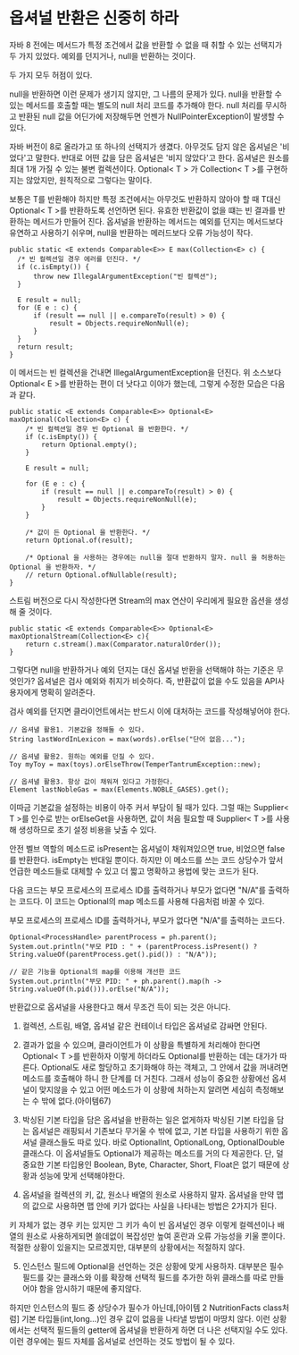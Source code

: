<h1>옵셔널 반환은 신중히 하라</h1>

자바 8 전에는 메서드가 특정 조건에서 값을 반환할 수 없을 때 취할 수 있는 선택지가 두 가지 있었다.
예외를 던지거나, null을 반환하는 것이다.

두 가지 모두 허점이 있다.

null을 반환하면 이런 문제가 생기지 않지만, 그 나름의 문제가 있다.
null을 반환할 수 있는 메서드를 호출할 때는 별도의 null 처리 코드를 추가해야 한다.
null 처리를 무시하고 반환된 null 값을 어딘가에 저장해두면 언젠가 NullPointerException이 발생할 수 있다.

자바 버전이 8로 올라가고 또 하나의 선택지가 생겼다.
아무것도 담지 않은 옵셔널은 '비었다'고 말한다. 반대로 어떤 값을 담은 옵셔널은 '비지 않았다'고 한다.
옵셔널은 원소를 최대 1개 가질 수 있는 불변 컬렉션이다.
Optional< T > 가 Collection< T >를 구현하지는 않았지만, 원칙적으로 그렇다는 말이다.

보통은 T를 반환해야 하지만 특정 조건에서는 아무것도 반환하지 않아야 할 때 T대신 Optional< T >를 반환하도록 선언하면 된다.
유효한 반환값이 없을 떄는 빈 결과를 반환하는 메서드가 만들어 진다.
옵셔널을 반환하는 메서드는 예외를 던지는 메서드보다 유연하고 사용하기 쉬우며, null을 반환하는 메러드보다 오류 가능성이 작다.

```
public static <E extends Comparable<E>> E max(Collection<E> c) {
  /* 빈 컬렉션일 경우 에러를 던진다. */
  if (c.isEmpty()) {
      throw new IllegalArgumentException("빈 컬렉션");
  }

  E result = null;
  for (E e : c) {
      if (result == null || e.compareTo(result) > 0) {
          result = Objects.requireNonNull(e);
      }
  }
  return result;
}
```

이 메서드는 빈 컬렉션을 건내면 IllegalArgumentException을 던진다.
위 소스보다 Optional< E >를 반환하는 편이 더 낫다고 이야가 했는데, 그렇게 수정한 모습은 다음과 같다.

```
public static <E extends Comparable<E>> Optional<E> maxOptional(Collection<E> c) {
    /* 빈 컬렉션일 경우 빈 Optional 을 반환한다. */
    if (c.isEmpty()) {
        return Optional.empty();
    }

    E result = null;

    for (E e : c) {
        if (result == null || e.compareTo(result) > 0) {
            result = Objects.requireNonNull(e);
        }
    }

    /* 값이 든 Optional 을 반환한다. */
    return Optional.of(result);

    /* Optional 을 사용하는 경우에는 null을 절대 반환하지 말자. null 을 허용하는 Optional 을 반환하자. */
    // return Optional.ofNullable(result);
}
```


스트림 버전으로 다시 작성한다면 Stream의 max 연산이 우리에게 필요한 옵션을 생성해 줄 것이다.

```
public static <E extends Comparable<E>> Optional<E> maxOptionalStream(Collection<E> c){
    return c.stream().max(Comparator.naturalOrder());
}
```

그렇다면 null을 반환하거나 예외 던지는 대신 옵셔널 반환을 선택해야 하는 기준은 무엇인가?
옵셔널은 검사 예외와 취지가 비슷하다.
즉, 반환값이 없을 수도 있음을 API사용자에게 명확히 알려준다.

검사 예외를 던지면 클라이언트에서는 반드시 이에 대처하는 코드를 작성해넣어야 한다.

```
// 옵셔녈 활용1. 기본값을 정해둘 수 있다.
String lastWordInLexicon = max(words).orElse("단어 없음...");

// 옵셔녈 활용2. 원하는 예외를 던질 수 있다.
Toy myToy = max(toys).orElseThrow(TemperTantrumException::new);

// 옵셔녈 활용3. 항상 값이 채워져 있다고 가정한다.
Element lastNobleGas = max(Elements.NOBLE_GASES).get();
```

이따금 기본값을 설정하는 비용이 아주 커서 부담이 될 때가 있다.
그럴 때는 Supplier< T >를 인수로 받는 orElseGet을 사용하면, 값이 처음 필요할 때 Supplier< T >를 사용해 생성하므로 초기 설정 비용을 낮출 수 있다.

안전 벨브 역할의 메소드로 isPresent는 옵셔널이 채워져있으면 true, 비었으면 false를 반환한다. isEmpty는 반대일 뿐이다.
하지만 이 메소드를 쓰는 코드 상당수가 앞서 언급한 메소드들로 대체할 수 있고 더 짧고 명확하고 용법에 맞는 코드가 된다. 

다음 코드는 부모 프로세스의 프로세스 ID를 출력하거나 부모가 없다면 "N/A"를 출력하는 코드다.
이 코드는 Optional의 map 메소드를 사용해 다음처럼 바꿀 수 있다.

부모 프로세스의 프로세스 ID를 출력하거나, 부모가 없다면 "N/A"를 출력하는 코드다.

```
Optional<ProcessHandle> parentProcess = ph.parent();
System.out.println("부모 PID : " + (parentProcess.isPresent() ? String.valueOf(parentProcess.get().pid()) : "N/A"));

// 같은 기능을 Optional의 map를 이용해 개선한 코드
System.out.println("부모 PID: " + ph.parent().map(h -> String.valueOf(h.pid())).orElse("N/A"));
```

반환값으로 옵셔널을 사용한다고 해서 무조건 득이 되는 것은 아니다.
1. 컬렉션, 스트림, 배열, 옵셔널 같은 컨테이너 타입은 옵셔널로 감싸면 안된다.

2. 결과가 없을 수 있으며, 클라이언트가 이 상황을 특별하게 처리해야 한다면 Optional< T >를 반환하자
이렇게 하더라도 Optional<T>를 반환하는 데는 대가가 따른다. 
Optional도 새로 할당하고 초기화해야 하는 객체고, 그 안에서 값을 꺼내려면 메소드를 호출해야 하니 한 단계를 더 거친다. 
그래서 성능이 중요한 상황에선 옵셔널이 맞지않을 수 있고 어떤 메소드가 이 상황에 처하는지 알려면 세심히 측정해보는 수 밖에 없다.(아이템67)

3. 박싱된 기본 타입을 담은 옵셔널을 반환하는 일은 없게하자
박싱된 기본 타입을 담는 옵셔널은 래핑되서 기존보다 무거울 수 밖에 없고, 기본 타입을 사용하기 위한 옵셔널 클래스들도 따로 있다.
바로 OptionalInt, OptionalLong, OptionalDouble 클래스다. 이 옵셔널들도 Optional<T>가 제공하는 메소드를 거의 다 제공한다.
단, 덜 중요한 기본 타입용인 Boolean, Byte, Character, Short, Float은 없기 때문에 상황과 성능에 맞게 선택해야한다.

4. 옵셔널을 컬렉션의 키, 값, 원소나 배열의 원소로 사용하지 말자.
옵셔널을 만약 맵의 값으로 사용하면 맵 안에 키가 없다는 사실을 나타내는 방법은 2가지가 된다.

키 자체가 없는 경우 키는 있지만 그 키가 속이 빈 옵셔널인 경우 이렇게 컬렉션이나 배열의 원소로 사용하게되면 쓸데없이 복잡성만 높여 혼란과 오류 가능성을 키울 뿐이다.
적절한 상황이 있을지는 모르겠지만, 대부분의 상황에서는 적절하지 않다.

5. 인스턴스 필드에 Optional을 선언하는 것은 상황에 맞게 사용하자.
대부분은 필수 필드를 갖는 클래스와 이를 확장해 선택적 필드를 추가한 하위 클래스를 따로 만들어야 함을 암시하기 때문에 좋지않다.

하지만 인스턴스의 필드 중 상당수가 필수가 아닌데,[아이템 2 NutritionFacts class처럼] 기본 타입들(int,long...)인 경우 값이 없음을 나타낼 방법이 마땅치 않다. 
이런 상황에서는 선택적 필드들의 getter에 옵셔널을 반환하게 하면 더 나은 선택지일 수도 있다. 이런 경우에는 필드 자체를 옵셔널로 선언하는 것도 방법이 될 수 있다.
  
  
